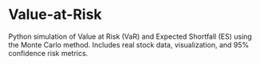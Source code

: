 # Value-at-Risk
Python simulation of Value at Risk (VaR) and Expected Shortfall (ES) using the Monte Carlo method. Includes real stock data, visualization, and 95% confidence risk metrics.
